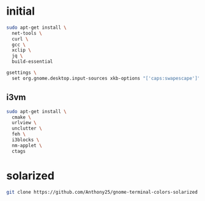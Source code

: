 # initial

```bash
sudo apt-get install \
  net-tools \
  curl \
  gcc \
  xclip \
  jq \
  build-essential
```

```bash
gsettings \
  set org.gnome.desktop.input-sources xkb-options "['caps:swapescape']"
```

## i3vm

```bash
sudo apt-get install \
  cmake \
  urlview \
  unclutter \
  feh \
  i3blocks \
  nm-applet \
  ctags
```

# solarized

```bash
git clone https://github.com/Anthony25/gnome-terminal-colors-solarized
```
